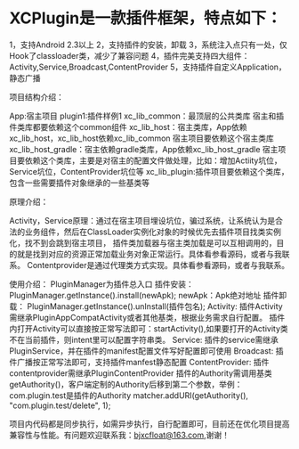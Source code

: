 # XCPlugin是一款插件框架，特点如下：
1，支持Android 2.3以上
2，支持插件的安装，卸载
3，系统注入点只有一处，仅Hook了classloader类，减少了兼容问题
4，插件完美支持四大组件：Activity,Service,Broadcast,ContentProvider
5，支持插件自定义Application，静态广播


项目结构介绍：

App:宿主项目
plugin1:插件样例1
xc_lib_common：最顶层的公共类库
宿主和插件类库都要依赖这个common组件
xc_lib_host：宿主类库，App依赖xc_lib_host，xc_lib_host依赖xc_lib_common
宿主项目要依赖这个宿主类库
xc_lib_host_gradle：宿主依赖gradle类库，App依赖xc_lib_host_gradle
宿主项目要依赖这个类库，主要是对宿主的配置文件做处理，比如：增加Actiity坑位，Service坑位，ContentProvider坑位等
xc_lib_plugin:插件项目要依赖这个类库，包含一些需要插件对象继承的一些基类等

原理介绍：

Activity，Service原理：通过在宿主项目埋设坑位，骗过系统，让系统认为是合法的业务组件，然后在ClassLoader实例化对象的时候优先去插件项目找类实例化，找不到会跳到宿主项目，
插件类加载器与宿主类加载是可以互相调用的，目的就是找到对应的资源正常加载业务对象正常运行。具体看参看源码，或者与我联系。
Contentprovider是通过代理类方式实现。具体看参看源码，或者与我联系。

使用介绍：
PluginManager为插件总入口
插件安装：
 PluginManager.getInstance().install(newApk);
 newApk：Apk绝对地址
 插件卸载：
 PluginManager.getInstance().unInstall(插件包名);
 Activity:
 插件Activity需继承PluginAppCompatActivity或者其他基类，根据业务需求自行配置。
 插件内打开Activity可以直接按正常写法即可：startActivity(),如果要打开的Activity类不在当前插件，则intent里可以配置字符串类。
 Service:
 插件的service需继承PluginService，并在插件的manifest配置文件写好配置即可使用
 Broadcast:
 插件广播按正常写法即可，支持插件manfest静态配置
 ContentProvider:
 插件contentprovider需继承PluginContentProvider
 插件的Authority需调用基类getAuthority()，客户端定制的Authority后移到第二个参数，举例：com.plugin.test是插件的Authority
   matcher.addURI(getAuthority(), "com.plugin.test/delete", 1);
 
 
 项目内代码都是同步执行，如需异步执行，自行配置即可，目前还在优化项目提高兼容性与性能。有问题欢迎联系我：bjxcfloat@163.com,谢谢！
 
 
 
 
 


